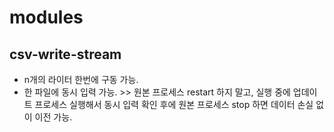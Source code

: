 # modules

## csv-write-stream

- n개의 라이터 한번에 구동 가능.
- 한 파일에 동시 입력 가능. >> 원본 프로세스 restart 하지 말고, 실행 중에 업데이트 프로세스 실행해서 동시 입력 확인 후에 원본 프로세스 stop 하면 데이터 손실 없이 이전 가능.
